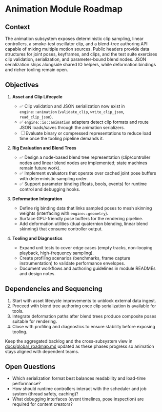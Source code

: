# Animation Module Roadmap

## Context

The animation subsystem exposes deterministic clip sampling, linear controllers, a smoke-test oscillator clip, and a blend-tree authoring API capable of mixing multiple motion sources. Public headers provide data structures for joint poses, keyframes, and clips, and the test suite exercises clip validation, serialization, and parameter-bound blend nodes. JSON serialization ships alongside shared IO helpers, while deformation bindings and richer tooling remain open.

## Objectives

1. **Asset and Clip Lifecycle**
   - ✅ Clip validation and JSON serialization now exist in `engine::animation` (`validate_clip`, `write_clip_json`, `read_clip_json`).
   - ✅ `engine::io::animation` adapters detect clip formats and route JSON loads/saves through the animation serializers.
   - ☐ Evaluate binary or compressed representations to reduce load time once the tooling pipeline demands it.

2. **Rig Evaluation and Blend Trees**
   - ✅ Design a node-based blend tree representation (clip/controller nodes and linear blend nodes are implemented; state machines remain future work).
   - ✅ Implement evaluators that operate over cached joint pose buffers with deterministic sampling order.
   - ✅ Support parameter binding (floats, bools, events) for runtime control and debugging hooks.

3. **Deformation Integration**
   - Define rig binding data that links sampled poses to mesh skinning weights (interfacing with `engine::geometry`).
   - Surface GPU-friendly pose buffers for the rendering pipeline.
   - Add deformation utilities (dual quaternion blending, linear blend skinning) that consume controller output.

4. **Tooling and Diagnostics**
   - Expand unit tests to cover edge cases (empty tracks, non-looping playback, high-frequency sampling).
   - Create profiling scenarios (benchmarks, frame capture instrumentation) to validate performance envelopes.
   - Document workflows and authoring guidelines in module READMEs and design notes.

## Dependencies and Sequencing

1. Start with asset lifecycle improvements to unblock external data ingest.
2. Proceed with blend tree authoring once clip serialization is available for tools.
3. Integrate deformation paths after blend trees produce composite poses suitable for rendering.
4. Close with profiling and diagnostics to ensure stability before exposing tooling.

Keep the aggregated backlog and the cross-subsystem view in [docs/global_roadmap.md](global_roadmap.md)
updated as these phases progress so animation stays aligned with dependent teams.

## Open Questions

- Which serialization format best balances readability and load-time performance?
- How should runtime controllers interact with the scheduler and job system (thread safety, caching)?
- What debugging interfaces (event timelines, pose inspection) are required for content creators?
